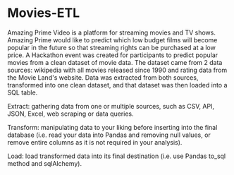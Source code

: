 # Movies-ETL

Amazing Prime Video is a platform for streaming movies and TV shows.  Amazing Prime would like to predict which low budget films will become popular in the future so that streaming rights can be purchased at a low price. A Hackathon event was created for participants to predict popular movies from a clean dataset of movie data.  The dataset came from 2 data sources: wikipedia with all movies released since 1990 and rating data from the Movie Land's website. Data was extracted from both sources, transformed into one clean dataset, and that dataset was then loaded into a SQL table.

Extract: gathering data from one or multiple sources, such as CSV, API, JSON, Excel, web scraping or data queries.

Transform: manipulating data to your liking before inserting into the final database (i.e. read your data into Pandas and removing null values, or remove entire columns as it is not required in your analysis).

Load: load transformed data into its final destination (i.e. use Pandas to_sql method and sqlAlchemy).
